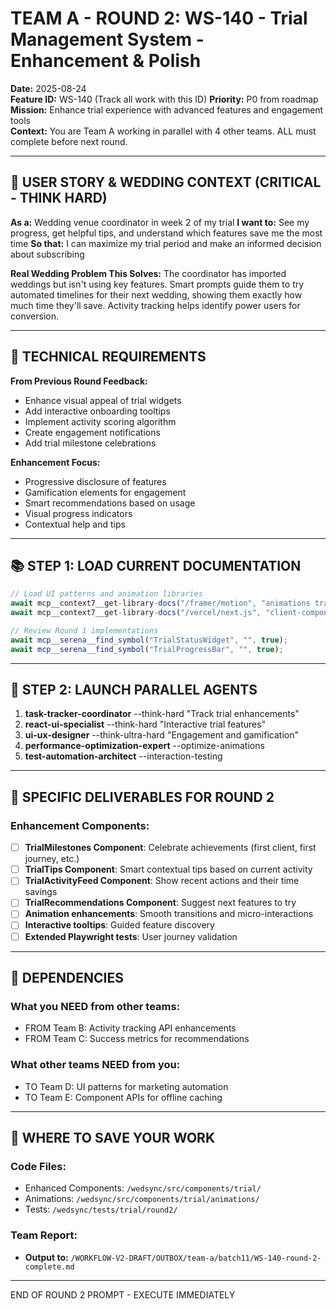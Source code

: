 # TEAM A - ROUND 2: WS-140 - Trial Management System - Enhancement & Polish

**Date:** 2025-08-24  
**Feature ID:** WS-140 (Track all work with this ID)
**Priority:** P0 from roadmap  
**Mission:** Enhance trial experience with advanced features and engagement tools  
**Context:** You are Team A working in parallel with 4 other teams. ALL must complete before next round.

---

## 🎯 USER STORY & WEDDING CONTEXT (CRITICAL - THINK HARD)

**As a:** Wedding venue coordinator in week 2 of my trial
**I want to:** See my progress, get helpful tips, and understand which features save me the most time
**So that:** I can maximize my trial period and make an informed decision about subscribing

**Real Wedding Problem This Solves:**
The coordinator has imported weddings but isn't using key features. Smart prompts guide them to try automated timelines for their next wedding, showing them exactly how much time they'll save. Activity tracking helps identify power users for conversion.

---

## 🎯 TECHNICAL REQUIREMENTS

**From Previous Round Feedback:**
- Enhance visual appeal of trial widgets
- Add interactive onboarding tooltips
- Implement activity scoring algorithm
- Create engagement notifications
- Add trial milestone celebrations

**Enhancement Focus:**
- Progressive disclosure of features
- Gamification elements for engagement
- Smart recommendations based on usage
- Visual progress indicators
- Contextual help and tips

---

## 📚 STEP 1: LOAD CURRENT DOCUMENTATION

```typescript
// Load UI patterns and animation libraries
await mcp__context7__get-library-docs("/framer/motion", "animations transitions", 2000);
await mcp__context7__get-library-docs("/vercel/next.js", "client-components interactivity", 2000);

// Review Round 1 implementations
await mcp__serena__find_symbol("TrialStatusWidget", "", true);
await mcp__serena__find_symbol("TrialProgressBar", "", true);
```

---

## 🚀 STEP 2: LAUNCH PARALLEL AGENTS

1. **task-tracker-coordinator** --think-hard "Track trial enhancements"
2. **react-ui-specialist** --think-hard "Interactive trial features"
3. **ui-ux-designer** --think-ultra-hard "Engagement and gamification"
4. **performance-optimization-expert** --optimize-animations
5. **test-automation-architect** --interaction-testing

---

## 🎯 SPECIFIC DELIVERABLES FOR ROUND 2

### Enhancement Components:
- [ ] **TrialMilestones Component**: Celebrate achievements (first client, first journey, etc.)
- [ ] **TrialTips Component**: Smart contextual tips based on current activity
- [ ] **TrialActivityFeed Component**: Show recent actions and their time savings
- [ ] **TrialRecommendations Component**: Suggest next features to try
- [ ] **Animation enhancements**: Smooth transitions and micro-interactions
- [ ] **Interactive tooltips**: Guided feature discovery
- [ ] **Extended Playwright tests**: User journey validation

---

## 🔗 DEPENDENCIES

### What you NEED from other teams:
- FROM Team B: Activity tracking API enhancements
- FROM Team C: Success metrics for recommendations

### What other teams NEED from you:
- TO Team D: UI patterns for marketing automation
- TO Team E: Component APIs for offline caching

---

## 💾 WHERE TO SAVE YOUR WORK

### Code Files:
- Enhanced Components: `/wedsync/src/components/trial/`
- Animations: `/wedsync/src/components/trial/animations/`
- Tests: `/wedsync/tests/trial/round2/`

### Team Report:
- **Output to:** `/WORKFLOW-V2-DRAFT/OUTBOX/team-a/batch11/WS-140-round-2-complete.md`

---

END OF ROUND 2 PROMPT - EXECUTE IMMEDIATELY